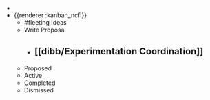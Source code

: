 -
- {{renderer :kanban_ncfl}}
	- #fleeting Ideas
	- Write Proposal
		- [[dibb/Experimentation Coordination]]
			-
	- Proposed
	- Active
	- Completed
	- Dismissed